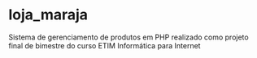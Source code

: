 # loja_maraja
Sistema de gerenciamento de produtos em PHP realizado como projeto final de bimestre do curso ETIM Informática para Internet
